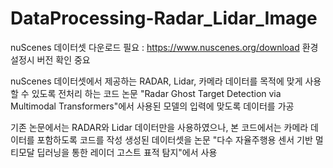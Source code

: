 # DataProcessing-Radar_Lidar_Image
nuScenes 데이터셋 다운로드 필요 : https://www.nuscenes.org/download
환경 설정시 버전 확인 중요

nuScenes 데이터셋에서 제공하는 RADAR, Lidar, 카메라 데이터를 목적에 맞게 사용할 수 있도록 전처리 하는 코드
논문 "Radar Ghost Target Detection via Multimodal Transformers"에서 사용된 모델의 입력에 맞도록 데이터를 가공

기존 논문에서는 RADAR와 Lidar 데이터만을 사용하였으나, 본 코드에서는 카메라 데이터를 포함하도록 코드를 작성
생성된 데이터셋을 논문 "다수 자율주행용 센서 기반 멀티모달 딥러닝을 통한 레이더 고스트 표적 탐지"에서 사용
